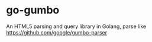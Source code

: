 # go-gumbo
An HTML5 parsing and query library in Golang, parse like https://github.com/google/gumbo-parser

